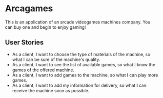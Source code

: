# Arcagames 

This is an application of an arcade videogames machines company. You can buy one and begin to enjoy gaming!

## User Stories

- As a client, I want to choose the type of materials of the machine, so what I can be sure of the machine's quality.
- As a client, I want to see the list of available games, so what I know the games of the offered machine.
- As a client, I want to add games to the machine, so what I can play more games.
- As a client, I want to add my information for delivery, so what I can receive the machine soon as possible.